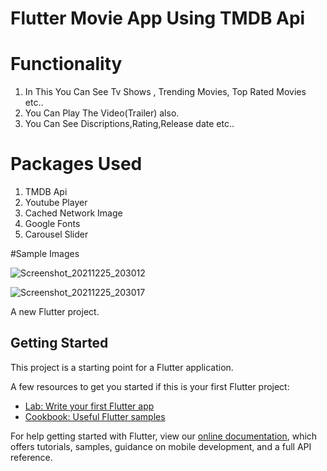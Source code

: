 # Flutter Movie App Using TMDB Api

# Functionality 
1. In This You Can See Tv Shows , Trending Movies, Top Rated Movies etc..
2. You Can Play The Video(Trailer) also.
3. You Can See Discriptions,Rating,Release date etc..

# Packages Used
1. TMDB Api
2. Youtube Player
3. Cached Network Image
4. Google Fonts
5. Carousel Slider







#Sample Images

![Screenshot_20211225_203012](https://user-images.githubusercontent.com/69432186/147387848-983d7808-c0e5-4a5d-89fc-949384a238a1.jpg)

![Screenshot_20211225_203017](https://user-images.githubusercontent.com/69432186/147387850-a4c63596-7c5b-4e0c-8772-c6919e6b7313.jpg)


A new Flutter project.

## Getting Started

This project is a starting point for a Flutter application.

A few resources to get you started if this is your first Flutter project:

- [Lab: Write your first Flutter app](https://flutter.dev/docs/get-started/codelab)
- [Cookbook: Useful Flutter samples](https://flutter.dev/docs/cookbook)

For help getting started with Flutter, view our
[online documentation](https://flutter.dev/docs), which offers tutorials,
samples, guidance on mobile development, and a full API reference.
